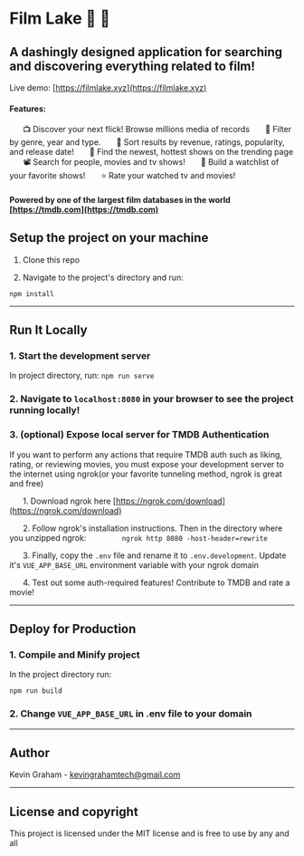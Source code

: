 # Film Lake :movie_camera: :ocean:

## A dashingly designed application for searching and discovering everything related to film!

Live demo: [https://filmlake.xyz](https://filmlake.xyz)

#### Features:

&nbsp;&nbsp;&nbsp;&nbsp;&nbsp;&nbsp;:tv: Discover your next flick! Browse millions media of records
&nbsp;&nbsp;&nbsp;&nbsp;&nbsp;&nbsp;:open_file_folder:  Filter by genre, year and type.
&nbsp;&nbsp;&nbsp;&nbsp;&nbsp;&nbsp;:dizzy: Sort results by revenue, ratings, popularity, and release date!
&nbsp;&nbsp;&nbsp;&nbsp;&nbsp;&nbsp;:gem: Find the newest, hottest shows on the trending page
&nbsp;&nbsp;&nbsp;&nbsp;&nbsp;&nbsp;:film_projector: Search for people, movies and tv shows!
&nbsp;&nbsp;&nbsp;&nbsp;&nbsp;&nbsp;:green_heart: Build a watchlist of your favorite shows!
&nbsp;&nbsp;&nbsp;&nbsp;&nbsp;&nbsp;:star: Rate your watched tv and movies!

#### Powered by one of the largest film databases in the world [https://tmdb.com](https://tmdb.com)

## Setup the project on your machine
1. Clone this repo

2. Navigate to the project's directory and run:
```
npm install
```
-------------------


## Run It Locally
### 1. Start the development server
In project directory, run:
    ```
    npm run serve
    ```

### 2. Navigate to `localhost:8080` in your browser to see the project running locally!

### 3. (optional) Expose local server for TMDB Authentication
If you want to perform any actions that require TMDB auth such as liking, rating, or reviewing movies, you must expose your development server to the internet using ngrok(or your favorite tunneling method, ngrok is great and free)

&nbsp;&nbsp;&nbsp;&nbsp;&nbsp;&nbsp;1. Download ngrok here [https://ngrok.com/download](https://ngrok.com/download)

&nbsp;&nbsp;&nbsp;&nbsp;&nbsp;&nbsp;2. Follow ngrok's installation instructions. Then in the directory where you unzipped ngrok:
&nbsp;&nbsp;&nbsp;&nbsp;&nbsp;&nbsp;&nbsp;&nbsp;&nbsp;&nbsp;&nbsp;&nbsp;&nbsp;&nbsp;&nbsp;`ngrok http 8080 -host-header=rewrite`

&nbsp;&nbsp;&nbsp;&nbsp;&nbsp;&nbsp;3. Finally, copy the `.env` file and rename it to `.env.development`. Update it's `VUE_APP_BASE_URL` environment variable with your ngrok domain

&nbsp;&nbsp;&nbsp;&nbsp;&nbsp;&nbsp;4. Test out some auth-required features! Contribute to TMDB and rate a movie!

---------------------------

## Deploy for Production

### 1. Compile and Minify project
In the project directory run:
```
npm run build
```
### 2. Change `VUE_APP_BASE_URL` in .env file to your domain


--- 

## Author

Kevin Graham - <kevingrahamtech@gmail.com>

---

## License and copyright
This project is licensed under the MIT license and is free to use by any and all
